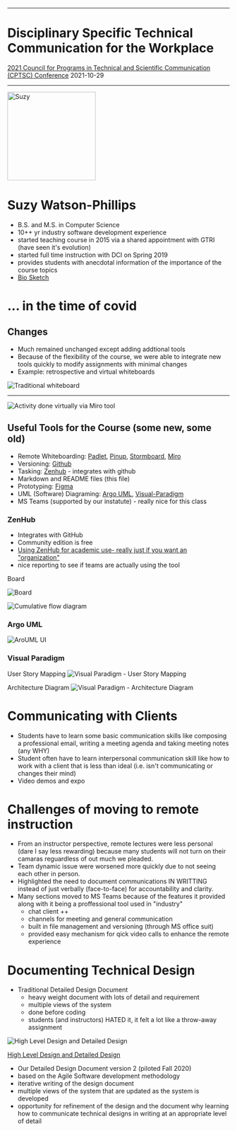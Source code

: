----

# Disciplinary Specific Technical Communication for the Workplace
[2021 Council for Programs in Technical and Scientific Communication (CPTSC) Conference](https://conference.cptsc.org/) 2021-10-29

----
<img src="https://user-images.githubusercontent.com/49889272/139345932-c5fbeff4-dc58-4b47-9d9c-76226499829b.jpg" alt="Suzy" style="width:200px;"/>

# Suzy Watson-Phillips
- B.S. and M.S. in Computer Science
- 10++ yr industry software development experience
- started teaching course in 2015 via a shared appointment with GTRI (have seen it's evolution)
- started full time instruction with DCI on Spring 2019
- provides students with anecdotal information of the importance of the course topics
- [Bio Sketch](https://github.com/swatson-phillips/GT-CS-3312-SampleRepo/blob/master/Suzy%20Watson-Phillips%20Professional%20Bio%20Sketch.md)
 
 # ... in the time of covid
 ## Changes
 - Much remained unchanged except adding addtional tools
 - Because of the flexibility of the course, we were able to integrate new tools quickly to modify assignments with minimal changes
 - Example: retrospective and virtual whiteboards

 ![Traditional whiteboard](https://user-images.githubusercontent.com/49889272/139340956-6584f713-c761-4598-aca1-1cd64a8cfeb7.png)

 ---

![Activity done virtually via Miro tool](https://user-images.githubusercontent.com/49889272/139341158-a8ff5d93-0605-4d41-8e99-ce224fab11fd.png)

## Useful Tools for the Course (some new, some old)
- Remote Whiteboarding: [Padlet](https://padlet.com/), [Pinup](https://pinup.com/), [Stormboard](https://stormboard.com/), [Miro](https://miro.com/online-whiteboard/)
- Versioning: [Github](https://github.com/)
- Tasking: [Zenhub](https://www.zenhub.com/) - integrates with github
- Markdown and README files (this file)
- Prototyping: [Figma](https://www.figma.com/)
- UML (Software) Diagraming: [Argo UML](https://argouml-tigris-org.github.io/), [Visual-Paradigm](https://www.visual-paradigm.com/download/community.jsp)
- MS Teams (supported by our instatute) - really nice for this class

### ZenHub
- Integrates with GitHub
- Community edition is free
- [Using ZenHub for academic use- really just if you want an "organization"](https://help.zenhub.com/support/solutions/articles/43000472530-using-zenhub-for-academic-use)
- nice reporting to see if teams are actually using the tool

Board

![Board](https://user-images.githubusercontent.com/49889272/139455473-114a30e2-d129-47cf-9097-e9243a926bba.png)

![Cumulative flow diagram](https://s3.amazonaws.com/cdn.freshdesk.com/data/helpdesk/attachments/production/43093442327/original/AZXzat_F9MPtv4EUR27Jz1EKhUI4doL2zQ.png?1576602628)


### Argo UML
![AroUML UI](https://argouml-tigris-org.github.io/tigris/argouml/tours/main.png)
### Visual Paradigm 
User Story Mapping
![Visual Paradigm - User Story Mapping](https://cdn-images.visual-paradigm.com/home/16.2/slider/user-story-map-tool.png)

Architecture Diagram
![Visual Paradigm - Architecture Diagram](https://cdn-images.visual-paradigm.com/home/16.2/slider/archimate-diagram-tool.png)

# Communicating with Clients
- Students have to learn some basic communication skills like composing a professional email, writing a meeting agenda and taking meeting notes (any WHY)
- Student often have to learn interpersonal communication skill like how to work with a client that is less than ideal (i.e. isn't communicating or changes their mind)
- Video demos and expo

# Challenges of moving to remote instruction
- From an instructor perspective, remote lectures were less personal (dare I say less rewarding) because many students will not turn on their camaras reguardless of out much we pleaded.
- Team dynamic issue were worsened more quickly due to not seeing each other in person.
- Highlighted the need to document communications IN WRITTING instead of just verbally (face-to-face) for accountability and clarity.
- Many sections moved to MS Teams because of the features it provided along with it being a proffessional tool used in "industry"
  - chat client ++
  - channels for meeting and general communication
  - built in file management and versioning (through MS office suit)
  - provided easy mechanism for qick video calls to enhance the remote experience

# Documenting Technical Design
- Traditional Detailed Design Document
  - heavy weight document with lots of detail and requirement
  - multiple views of the system
  - done before coding
  - students (and instructors) HATED it, it felt a lot like a throw-away assignment

![High Level Design and Detailed Design](https://connected-corridors.berkeley.edu/sites/default/files/styles/panopoly_image_original/public/semp_design_doc.png)

[High Level Design and Detailed Design](https://connected-corridors.berkeley.edu/guiding-project-systems-engineering-process/developing-system/icm-system-architecture-and-design)
 - Our Detailed Design Document version 2 (piloted Fall 2020)
  - based on the Agile Software development methodology
  - iterative writing of the design document
  - multiple views of the system that are updated as the system is developed
  - opportunity for refinement of the design and the document why learning how to communicate technical designs in writing at an appropriate level of detail
